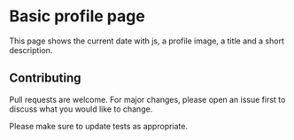 # Basic profile page

This page shows the current date with js, a profile image, a title and a short description.

## Contributing
Pull requests are welcome. For major changes, please open an issue first to discuss what you would like to change.

Please make sure to update tests as appropriate.

